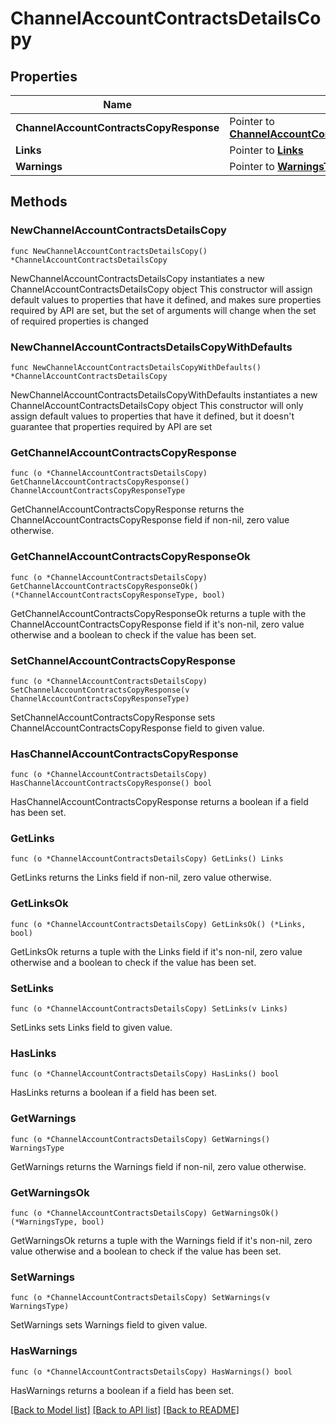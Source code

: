 # ChannelAccountContractsDetailsCopy

## Properties

Name | Type | Description | Notes
------------ | ------------- | ------------- | -------------
**ChannelAccountContractsCopyResponse** | Pointer to [**ChannelAccountContractsCopyResponseType**](ChannelAccountContractsCopyResponseType.md) |  | [optional] 
**Links** | Pointer to [**Links**](Links.md) |  | [optional] 
**Warnings** | Pointer to [**WarningsType**](WarningsType.md) |  | [optional] 

## Methods

### NewChannelAccountContractsDetailsCopy

`func NewChannelAccountContractsDetailsCopy() *ChannelAccountContractsDetailsCopy`

NewChannelAccountContractsDetailsCopy instantiates a new ChannelAccountContractsDetailsCopy object
This constructor will assign default values to properties that have it defined,
and makes sure properties required by API are set, but the set of arguments
will change when the set of required properties is changed

### NewChannelAccountContractsDetailsCopyWithDefaults

`func NewChannelAccountContractsDetailsCopyWithDefaults() *ChannelAccountContractsDetailsCopy`

NewChannelAccountContractsDetailsCopyWithDefaults instantiates a new ChannelAccountContractsDetailsCopy object
This constructor will only assign default values to properties that have it defined,
but it doesn't guarantee that properties required by API are set

### GetChannelAccountContractsCopyResponse

`func (o *ChannelAccountContractsDetailsCopy) GetChannelAccountContractsCopyResponse() ChannelAccountContractsCopyResponseType`

GetChannelAccountContractsCopyResponse returns the ChannelAccountContractsCopyResponse field if non-nil, zero value otherwise.

### GetChannelAccountContractsCopyResponseOk

`func (o *ChannelAccountContractsDetailsCopy) GetChannelAccountContractsCopyResponseOk() (*ChannelAccountContractsCopyResponseType, bool)`

GetChannelAccountContractsCopyResponseOk returns a tuple with the ChannelAccountContractsCopyResponse field if it's non-nil, zero value otherwise
and a boolean to check if the value has been set.

### SetChannelAccountContractsCopyResponse

`func (o *ChannelAccountContractsDetailsCopy) SetChannelAccountContractsCopyResponse(v ChannelAccountContractsCopyResponseType)`

SetChannelAccountContractsCopyResponse sets ChannelAccountContractsCopyResponse field to given value.

### HasChannelAccountContractsCopyResponse

`func (o *ChannelAccountContractsDetailsCopy) HasChannelAccountContractsCopyResponse() bool`

HasChannelAccountContractsCopyResponse returns a boolean if a field has been set.

### GetLinks

`func (o *ChannelAccountContractsDetailsCopy) GetLinks() Links`

GetLinks returns the Links field if non-nil, zero value otherwise.

### GetLinksOk

`func (o *ChannelAccountContractsDetailsCopy) GetLinksOk() (*Links, bool)`

GetLinksOk returns a tuple with the Links field if it's non-nil, zero value otherwise
and a boolean to check if the value has been set.

### SetLinks

`func (o *ChannelAccountContractsDetailsCopy) SetLinks(v Links)`

SetLinks sets Links field to given value.

### HasLinks

`func (o *ChannelAccountContractsDetailsCopy) HasLinks() bool`

HasLinks returns a boolean if a field has been set.

### GetWarnings

`func (o *ChannelAccountContractsDetailsCopy) GetWarnings() WarningsType`

GetWarnings returns the Warnings field if non-nil, zero value otherwise.

### GetWarningsOk

`func (o *ChannelAccountContractsDetailsCopy) GetWarningsOk() (*WarningsType, bool)`

GetWarningsOk returns a tuple with the Warnings field if it's non-nil, zero value otherwise
and a boolean to check if the value has been set.

### SetWarnings

`func (o *ChannelAccountContractsDetailsCopy) SetWarnings(v WarningsType)`

SetWarnings sets Warnings field to given value.

### HasWarnings

`func (o *ChannelAccountContractsDetailsCopy) HasWarnings() bool`

HasWarnings returns a boolean if a field has been set.


[[Back to Model list]](../README.md#documentation-for-models) [[Back to API list]](../README.md#documentation-for-api-endpoints) [[Back to README]](../README.md)


